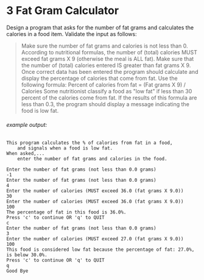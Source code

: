 # 3 Fat Gram Calculator
Design a program that asks for the number of fat grams and calculates the calories in a food item.  Validate the input as follows:

> Make sure the number of fat grams and calories is not less than 0.
According to nutritional formulas, the number of (total) calories MUST exceed fat grams X 9 (otherwise the meal is ALL fat).  Make sure that the number of (total) calories entered IS greater than fat grams X 9.
Once correct data has been entered the program should calculate and display the percentage of calories that come from fat.  Use the following formula:
Percent of calories from fat = (Fat grams X 9) / Calories
Some nutritionist classify a food as "low fat" if less than 30 percent of the calories come from fat.  If the results of this formula are less than 0.3, the program should display a message indicating the food is low fat.

###### example output:
```
This program calculates the % of calories from fat in a food,
    and signals when a food is low fat.
When asked,...
    enter the number of fat grams and calories in the food.

Enter the number of fat grams (not less than 0.0 grams)
-1
Enter the number of fat grams (not less than 0.0 grams)
4
Enter the number of calories (MUST exceed 36.0 (fat grams X 9.0))
30
Enter the number of calories (MUST exceed 36.0 (fat grams X 9.0))
100
The percentage of fat in this food is 36.0%.
Press 'c' to continue OR 'q' to QUIT
c
Enter the number of fat grams (not less than 0.0 grams)
3
Enter the number of calories (MUST exceed 27.0 (fat grams X 9.0))
100
This food is considered low fat because the percentage of fat: 27.0%, is below 30.0%.
Press 'c' to continue OR 'q' to QUIT
q
Good Bye
```
 